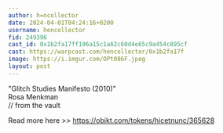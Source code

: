 ```yaml
---
author: h=ncollector
date: 2024-04-01T04:24:16+0200
username: hencollector
fid: 249396
cast_id: 0x1b2fa17ff196a15c1a62c60d4e65c9a454c895cf
cast: https://warpcast.com/hencollector/0x1b2fa17f
image: https://i.imgur.com/OPt086F.jpeg
layout: post
---
```

"Glitch Studies Manifesto (2010)"  
Rosa Menkman  
// from the vault  
  
Read more here >> https://objkt.com/tokens/hicetnunc/365628  

<img src='https://i.imgur.com/OPt086F.jpeg' alt='' referrerpolicy='no-referrer'/>